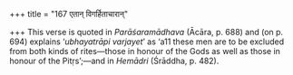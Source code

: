 +++
title = "167 एतान् विगर्हिताचारान्"

+++
This verse is quoted in *Parāśaramādhava* (Ācāra, p. 688) and (on p.
694) explains ‘*ubhayatrāpi varjayet*’ as ‘a11 these men are to be
excluded from both kinds of rites—those in honour of the Gods as well as
those in honour of the Pitṛs’;—and in *Hemādri* (Śrāddha, p. 482).


